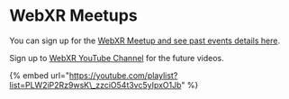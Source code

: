 # WebXR Meetups

You can sign up for the [WebXR Meetup and see past events details here](https://www.meetup.com/Web-VR/).

Sign up to [WebXR YouTube Channel](https://www.youtube.com/WebXR) for the future videos.

{% embed url="https://youtube.com/playlist?list=PLW2iP2Rz9wsK\_zzciO54t3vc5yIpxO1Jb" %}



